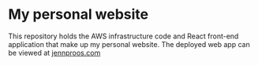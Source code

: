 # My personal website
This repository holds the AWS infrastructure code and React front-end application that make up my personal website. The deployed web app can be viewed at [jennproos.com](https://jennproos.com)

